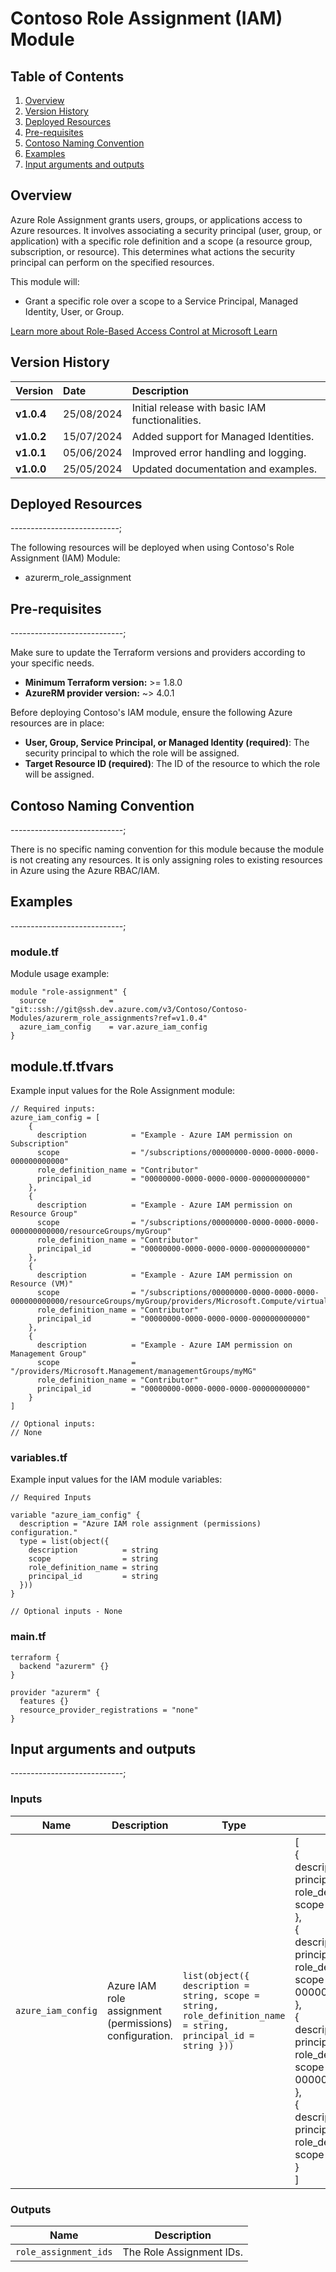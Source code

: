 # Contoso Role Assignment (IAM) Module

## Table of Contents

1. [Overview](#overview)
2. [Version History](#version-history)
3. [Deployed Resources](#deployed-resources)
4. [Pre-requisites](#pre-requisites)
5. [Contoso Naming Convention](#contoso-naming-convention)
6. [Examples](#examples)
7. [Input arguments and outputs](#input-arguments-and-outputs)

## Overview

Azure Role Assignment grants users, groups, or applications access to Azure resources. It involves associating a security principal (user, group, or application) with a specific role definition and a scope (a resource group, subscription, or resource). This determines what actions the security principal can perform on the specified resources.

This module will:

- Grant a specific role over a scope to a Service Principal, Managed Identity, User, or Group.

[Learn more about Role-Based Access Control at Microsoft Learn](https://learn.microsoft.com/en-us/azure/role-based-access-control/role-assignments-portal/?wt.mc_id=DT-MVP-5004771)

## Version History

| **Version** | **Date** | **Description** |
|:------------|:---------|:----------------|
| **v1.0.4**  | 25/08/2024 | Initial release with basic IAM functionalities. |
| **v1.0.2**  | 15/07/2024 | Added support for Managed Identities. |
| **v1.0.1**  | 05/06/2024 | Improved error handling and logging. |
| **v1.0.0**  | 25/05/2024 | Updated documentation and examples. |

## Deployed Resources

---------------------------;

The following resources will be deployed when using Contoso's Role Assignment (IAM) Module:

- azurerm_role_assignment

## Pre-requisites

----------------------------;

Make sure to update the Terraform versions and providers according to your specific needs.

- **Minimum Terraform version:** >= 1.8.0
- **AzureRM provider version:** ~> 4.0.1

Before deploying Contoso's IAM module, ensure the following Azure resources are in place:

- **User, Group, Service Principal, or Managed Identity (required)**: The security principal to which the role will be assigned.
- **Target Resource ID (required)**: The ID of the resource to which the role will be assigned.

## Contoso Naming Convention

----------------------------;

There is no specific naming convention for this module because the module is not creating any resources. It is only assigning roles to existing resources in Azure using the Azure RBAC/IAM.

## Examples

----------------------------;

### module.tf

Module usage example:

```hcl
module "role-assignment" {
  source              = "git::ssh://git@ssh.dev.azure.com/v3/Contoso/Contoso-Modules/azurerm_role_assignments?ref=v1.0.4"
  azure_iam_config    = var.azure_iam_config
}
```

## module.tf.tfvars

Example input values for the Role Assignment module:

```hcl
// Required inputs:
azure_iam_config = [
    {
      description          = "Example - Azure IAM permission on Subscription"
      scope                = "/subscriptions/00000000-0000-0000-0000-000000000000"
      role_definition_name = "Contributor"
      principal_id         = "00000000-0000-0000-0000-000000000000"
    },
    {
      description          = "Example - Azure IAM permission on Resource Group"
      scope                = "/subscriptions/00000000-0000-0000-0000-000000000000/resourceGroups/myGroup"
      role_definition_name = "Contributor"
      principal_id         = "00000000-0000-0000-0000-000000000000"
    },
    {
      description          = "Example - Azure IAM permission on Resource (VM)"
      scope                = "/subscriptions/00000000-0000-0000-0000-000000000000/resourceGroups/myGroup/providers/Microsoft.Compute/virtualMachines/myVM"
      role_definition_name = "Contributor"
      principal_id         = "00000000-0000-0000-0000-000000000000"
    },
    {
      description          = "Example - Azure IAM permission on Management Group"
      scope                = "/providers/Microsoft.Management/managementGroups/myMG"
      role_definition_name = "Contributor"
      principal_id         = "00000000-0000-0000-0000-000000000000"
    }
]

// Optional inputs:
// None
```

### variables.tf

Example input values for the IAM module variables:

```hcl
// Required Inputs

variable "azure_iam_config" {
  description = "Azure IAM role assignment (permissions) configuration."
  type = list(object({
    description          = string
    scope                = string
    role_definition_name = string
    principal_id         = string
  }))
}

// Optional inputs - None
```

### main.tf

```hcl
terraform {
  backend "azurerm" {}
}

provider "azurerm" {
  features {}
  resource_provider_registrations = "none"
}
```

## Input arguments and outputs

----------------------------;

### Inputs

| Name | Description | Type | Default | Required |
|------|-------------|------|---------|:--------:|
| `azure_iam_config` | Azure IAM role assignment (permissions) configuration. | `list(object({ description = string, scope = string, role_definition_name = string, principal_id = string }))` | [<br>  {<br>    description = "Example - Azure IAM permission on Subscription",<br>    principal_id = "00000000-0000-0000-0000-000000000000",<br>    role_definition_name = "Contributor",<br>    scope = "/subscriptions/00000000-0000-0000-0000-000000000000"<br>  },<br>  {<br>    description = "Example - Azure IAM permission on Resource Group",<br>    principal_id = "00000000-0000-0000-0000-000000000000",<br>    role_definition_name = "Contributor",<br>    scope = "/subscriptions/00000000-0000-0000-0000-000000000000/resourceGroups/myGroup"<br>  },<br>  {<br>    description = "Example - Azure IAM permission on Resource",<br>    principal_id = "00000000-0000-0000-0000-000000000000",<br>    role_definition_name = "Contributor",<br>    scope = "/subscriptions/00000000-0000-0000-0000-000000000000/resourceGroups/myGroup/providers/Microsoft.Compute/virtualMachines/myVM"<br>  },<br>  {<br>    description = "Example - Azure IAM permission on Management Group",<br>    principal_id = "00000000-0000-0000-0000-000000000000",<br>    role_definition_name = "Contributor",<br>    scope = "/providers/Microsoft.Management/managementGroups/myMG"<br>  }<br>] | no |

### Outputs

| Name | Description |
|------|-------------|
| `role_assignment_ids` | The Role Assignment IDs. |